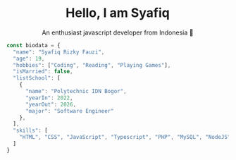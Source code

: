<h1 align="center">Hello, I am Syafiq</h1>
<p align="center">An enthusiast javascript developer from Indonesia 👋</p>

```javascript
const biodata = {
  "name": "Syafiq Rizky Fauzi",
  "age": 19,
  "hobbies": ["Coding", "Reading", "Playing Games"],
  "isMarried": false,
  "listSchool": [
    {
      "name": "Polytechnic IDN Bogor",
      "yearIn": 2022,
      "yearOut": 2026,
      "major": "Software Engineer"
    },
  ],
  "skills": [
    "HTML", "CSS", "JavaScript", "Typescript", "PHP", "MySQL", "NodeJS", "ExpressJS", "ReactJS", "Laravel"
  ]
}
```
